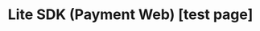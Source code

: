 ---
title: Lite SDK (Payment Web) [test page]
deprecated: false
hidden: false
metadata:
  robots: index
---